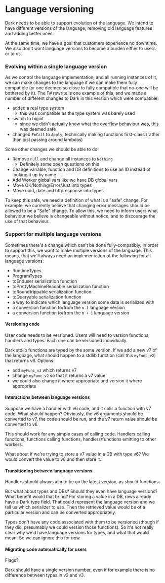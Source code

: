 # Language versioning

Dark needs to be able to support evolution of the language. We intend to have different versions of the language, removing old language features and adding better ones.

At the same time, we have a goal that customers experience no downtime. We also don't want language versions to become a burden either to users or to us.

### Evolving within a single language version

As we control the language implementation, and all running instances of it, we can make changes to the language if we can make them fully compatible  (or one deemed so close to fully compatible that no-one will be bothered by it). The F# rewrite is one example of this, and we made a number of different changes to Dark in this version which were compatible:

* added a real type system
  * this was compatible as the type system was barely used
* switch to bigint
  * since we didn't actually know what the overflow behaviour was, this was deemed safe
* changed `FnCall` to `Apply`, technically making functions first-class (rather than just passing around lambdas)

Some other changes we should be able to do:

* Remove `null` and change all instances to `Nothing`
  * Definitely some open questions on this
* Change variable, function and DB definitions to use an ID instead of looking it up by name
* Add Worker global vars like we have DB global vars
* Move OK/Nothing/Error/Just into types
* Move uuid, date and httpresponse into types

To keep this safe, we need a definition of what is a "safe" change. For example, we currently believe that changing error messages should be allowed to be a "Safe" change. To allow this, we need to inform users what behaviour we believe is changeable without notice, and to discourage the use of that behaviour.

### Support for multiple language versions

Sometimes there's a change which can't be done fully-compatibly. In order to support this, we want to make multiple versions of the language. This means, that we'll always need an implementation of the following for all language versions:

* RuntimeTypes
* ProgramTypes
* toEnduser serialization function
* toPrettyMachineReadable serialization function
* toRoundtrippable serialization function
* toQueryable serialization function
* a way to indicate which language version some data is serialized with
* a conversion function to/from the `n-1` language version
* a conversion function to/from the `n + 1` language version

#### Versioning code

User code needs to be versioned. Users will need to version functions, handlers and types. Each one can be versioned individually.

Dark stdlib functions are typed by the some version. If we add a new v7 of the language, what should happen to a stdlib function (call this `myFunc_v2`) that returns v6. Options:

* add `myFunc_v3` which returns v7
* change `myFunc_v2` so that it returns a v7 value
* we could also change it where appropriate and version it where appropriate

#### Interactions between language versions

Suppose we have a handler with v6 code, and it calls a function with v7 code. What should happen? Obviously, the v6 arguments should be converted to v7, the code should be run, and the v7 return value should be converted to v6.

This should work for any simple cases of calling code. Handlers calling functions, functions calling functions, handlers/functions emitting to other workers.

What about if we're trying to store a v7 value in a DB with type v6? We would convert the value to v6 and then store it.

#### Transitioning between language versions

Handlers should always aim to be on the latest version, as should functions.

But what about types and DBs? Should they even have language versions? What benefit would that bring? For storing a value in a DB, rows already have a Dark type field. That could represent the language version and we tell us which serializer to use. Then the retrieved value would be of a particular version and can be converted appropriately.

Types don't have any code associated with them to be versioned (though if they did, presumably we could version those functions). So it's not really clear why we'd have language versions for types, and what that would mean. So we can ignore this for now.

#### Migrating code automatically for users

Flags?

Dark should have a single version number, even if for example there is no difference between types in v2 and v3.

